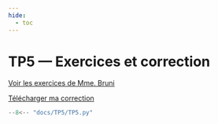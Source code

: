 ```yaml
---
hide:
  - toc
---
```


# TP5 — Exercices et correction

[Voir les exercices de Mme. Bruni](TP5/TP%205%20Matrices.pdf)

<a href="TP5/TP5.py" download>Télécharger ma correction</a>

```python
--8<-- "docs/TP5/TP5.py"
```
